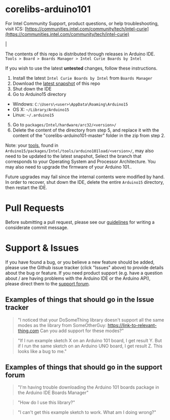 # corelibs-arduino101
For Intel Community Support, product questions, or help troubleshooting, visit
ICS: [https://communities.intel.com/community/tech/intel-curie](https://communities.intel.com/community/tech/intel-curie)

|

The contents of this repo is distributed through releases in Arduino IDE.    
`Tools > Board > Boards Manager > Intel Curie Boards by Intel`

If you wish to use the latest **untested** changes, follow these instructions.

1. Install the latest `Intel Curie Boards by Intel` from `Boards Manager`
2. Download the [latest snapshot](https://github.com/01org/corelibs-arduino101/archive/master.zip)
   of this repo
3. Shut down the IDE
4. Go to Arduino15 directory
  * Windows: `C:\Users\<user>\AppData\Roaming\Arduino15`
  * OS X: `~/Library/Arduino15`
  * Linux: `~/.arduino15`
5. Go to `packages/Intel/hardware/arc32/<version>/`
6. Delete the content of the directory from step 5, and replace it with the
   content of the "corelibs-arduino101-master" folder in the zip from step 2.

Note: your [tools](https://github.com/01org/intel-arduino-tools), found in
`Arduino15/packages/Intel/tools/arduino101load/<version>/`, may also need to
be updated to the latest snapshot, Select the branch that corresponds to your 
Operating System and Processor Architecture. You may also need to upgrade the
firmware of your Arduino 101..

Future upgrades may fail since the internal contents were modified by hand. In
order to recover, shut down the IDE, delete the entire `Arduino15` directory,
then restart the IDE.

# Pull Requests

Before submitting a pull request, please see our
[guidelines](https://github.com/01org/corelibs-arduino101/wiki/Writing-a-commit-message)
for writing a considerate commit message.

# Support & Issues

If you have found a bug, or you believe a new feature should be added, please
use the Github issue tracker (click "Issues" above) to provide details about
the bug or feature. If you need product support (e.g. have a question about /
are having problems with the Arduino IDE or the Arduino API), please direct
them to the [support forum](https://forum.arduino.cc/index.php?board=103).

## Examples of things that should go in the Issue tracker

> "I noticed that your DoSomeThing library doesn't support all the same
> modes as the library from SomeOtherGuy: https://link-to-relevant-thing.com
> Can you add support for these modes?"

> "If I run example sketch X on an Arduino 101 board, I get result Y. But if I
> run the same sketch on an Arduino UNO board, I get result Z. This looks like
> a bug to me."

## Examples of things that should go in the support forum

> "I'm having trouble downloading the Arduino 101 boards package in the Arduino
> IDE Boards Manager"

> "How do I use this library?"

> "I can't get this example sketch to work. What am I doing wrong?"
